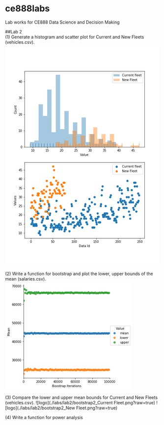 # ce888labs
Lab works for CE888 Data Science and Decision Making

##Lab 2<br>
(1) Generate a histogram and scatter plot for Current and New Fleets (vehicles.csv).
![logo](./labs/lab2/vehicles_plot.png?raw=true) 

(2) Write a function for bootstrap and plot the lower, upper bounds of the mean (salaries.csv).
![logo](./labs/lab2/bootstrap_confidence.png?raw=true) 

(3) Compare the lower and upper mean bounds for Current and New Fleets (vehicles.csv).
![logo](./labs/lab2/bootstrap2_Current Fleet.png?raw=true) 
![logo](./labs/lab2/bootstrap2_New Fleet.png?raw=true) 

(4) Write a function for power analysis
